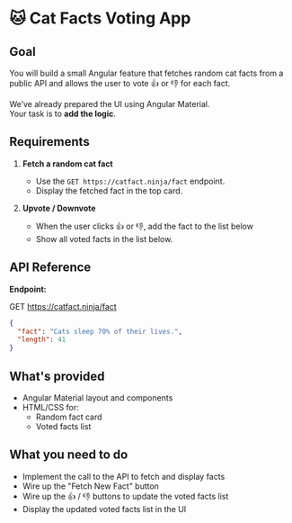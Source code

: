 # 🐱 Cat Facts Voting App

## Goal
You will build a small Angular feature that fetches random cat facts from a public API and allows the user to vote 👍 or 👎 for each fact.

We’ve already prepared the UI using Angular Material.  
Your task is to **add the logic**.

## Requirements

1. **Fetch a random cat fact**
   - Use the `GET https://catfact.ninja/fact` endpoint.
   - Display the fetched fact in the top card.

2. **Upvote / Downvote**
   - When the user clicks 👍 or 👎, add the fact to the list below
   - Show all voted facts in the list below.

## API Reference
**Endpoint:**

GET https://catfact.ninja/fact
```json
{
  "fact": "Cats sleep 70% of their lives.",
  "length": 41
}
```

## What's provided

* Angular Material layout and components
* HTML/CSS for:
  - Random fact card
  - Voted facts list
 
## What you need to do

* Implement the call to the API to fetch and display facts
* Wire up the "Fetch New Fact" button
* Wire up the 👍 / 👎 buttons to update the voted facts list
* Display the updated voted facts list in the UI  

